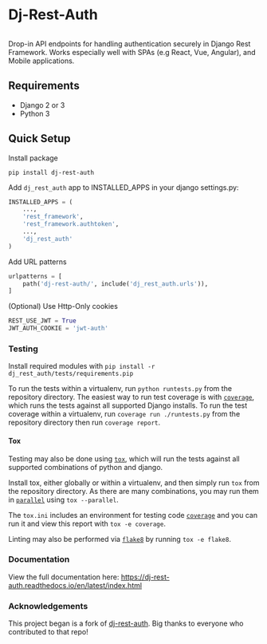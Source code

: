 # Dj-Rest-Auth
[![<robertwt7>](https://circleci.com/gh/robertwt7/dj-rest-auth-social.svg?style=svg)](https://app.circleci.com/pipelines/github/robertwt7/dj-rest-auth-social)


Drop-in API endpoints for handling authentication securely in Django Rest Framework. Works especially well
with SPAs (e.g React, Vue, Angular), and Mobile applications.

## Requirements
- Django 2 or 3
- Python 3

## Quick Setup

Install package

    pip install dj-rest-auth

Add `dj_rest_auth` app to INSTALLED_APPS in your django settings.py:

```python
INSTALLED_APPS = (
    ...,
    'rest_framework',
    'rest_framework.authtoken',
    ...,
    'dj_rest_auth'
)
```

Add URL patterns

```python
urlpatterns = [
    path('dj-rest-auth/', include('dj_rest_auth.urls')),
]
```


(Optional) Use Http-Only cookies

```python
REST_USE_JWT = True
JWT_AUTH_COOKIE = 'jwt-auth'
```

### Testing

Install required modules with `pip install -r  dj_rest_auth/tests/requirements.pip`

To run the tests within a virtualenv, run `python runtests.py` from the repository directory.
The easiest way to run test coverage is with [`coverage`](https://pypi.org/project/coverage/),
which runs the tests against all supported Django installs. To run the test coverage
within a virtualenv, run `coverage run ./runtests.py` from the repository directory then run `coverage report`.

#### Tox

Testing may also be done using [`tox`](https://pypi.org/project/tox/), which
will run the tests against all supported combinations of python and django.

Install tox, either globally or within a virtualenv, and then simply run `tox`
from the repository directory. As there are many combinations, you may run them
in [`parallel`](https://tox.readthedocs.io/en/latest/config.html#cmdoption-tox-p)
using `tox --parallel`.

The `tox.ini` includes an environment for testing code [`coverage`](https://pypi.org/project/coverage/)
and you can run it and view this report with `tox -e coverage`.

Linting may also be performed via [`flake8`](https://pypi.org/project/flake8/)
by running `tox -e flake8`.

### Documentation

View the full documentation here: https://dj-rest-auth.readthedocs.io/en/latest/index.html


### Acknowledgements

This project began is a fork of [dj-rest-auth](https://github.com/iMerica/dj-rest-auth). Big thanks to everyone who contributed to that repo!
